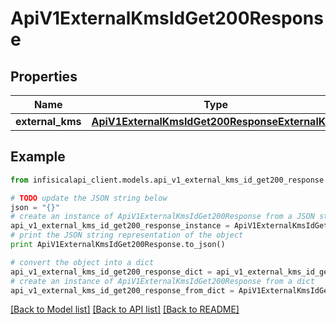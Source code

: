 # ApiV1ExternalKmsIdGet200Response


## Properties
Name | Type | Description | Notes
------------ | ------------- | ------------- | -------------
**external_kms** | [**ApiV1ExternalKmsIdGet200ResponseExternalKms**](ApiV1ExternalKmsIdGet200ResponseExternalKms.md) |  | 

## Example

```python
from infisicalapi_client.models.api_v1_external_kms_id_get200_response import ApiV1ExternalKmsIdGet200Response

# TODO update the JSON string below
json = "{}"
# create an instance of ApiV1ExternalKmsIdGet200Response from a JSON string
api_v1_external_kms_id_get200_response_instance = ApiV1ExternalKmsIdGet200Response.from_json(json)
# print the JSON string representation of the object
print ApiV1ExternalKmsIdGet200Response.to_json()

# convert the object into a dict
api_v1_external_kms_id_get200_response_dict = api_v1_external_kms_id_get200_response_instance.to_dict()
# create an instance of ApiV1ExternalKmsIdGet200Response from a dict
api_v1_external_kms_id_get200_response_from_dict = ApiV1ExternalKmsIdGet200Response.from_dict(api_v1_external_kms_id_get200_response_dict)
```
[[Back to Model list]](../README.md#documentation-for-models) [[Back to API list]](../README.md#documentation-for-api-endpoints) [[Back to README]](../README.md)


